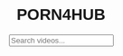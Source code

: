 <!DOCTYPE html>
<html lang="en">
<head>
    <meta charset="UTF-8">
    <meta name="viewport" content="width=device-width, initial-scale=1.0">
    <title>Advanced Movies Website</title>
    <link rel="stylesheet" href="styles.css">
</head>
<body>
    <header>
        <h1>PORN4HUB</h1>
        <input type="text" id="searchInput" placeholder="Search videos...">
    </header>
    <main id="movieList">
        <!-- Movie cards will be dynamically added here -->
    </main>
    <script src="script.js"></script>
</body>
</html>
<style>body {
    font-family: Arial, sans-serif;
    margin: 0;
    padding: 0;
}

header {
    background-color: #333;
    color: #fff;
    padding: 20px;
    text-align: center;
}

h1 {
    margin: 0;
}

main {
    display: flex;
    flex-wrap: wrap;
    justify-content: center;
    padding: 20px;
}

.movie-card {
    width: 300px;
    border: 1px solid #ccc;
    margin: 10px;
    padding: 10px;
}

.movie-card img {
    width: 100%;
}

.movie-card h2 {
    margin: 10px 0;
}

.movie-card p {
    font-size: 14px;
}
.extra-title{display:none}
</style>
<script>// Sample data for movies (you can replace this with actual movie data)
const movies = [
    {       
      title: ' Not Posing As Innocent',       
  extraTitle: '1080p brunette cum shot fetish pov shaved pussy small tits Venice Rose ',       
  image: 'https://blogger.googleusercontent.com/img/b/R29vZ2xl/AVvXsEj4_yaZPC8cxwlU4yzPnFYp2hob1RVSTd7MoE_c5MKfrb2_Hb-N62clkt_jXzat_jgrP9ZgtNAQt8YCzP3QLGcnJ7FlFQU1HKSaQQRa60zOarV8w8KCW_v5rwoMhQoVyQeX9utD310jyREfFNKJaVhF3dM3NzX8v33l5Xd6ZORFXPFuzcJ0AVjFIisV_OI/s16000/f29da7a10dee78f_main.jpg ',      
   description: ' 1h 59m 26s',       
  link: 'https://mydaddy.cc/video/8e7e22dad3557b81ca/'
},

{
        title: 'In Or Around Her Mouth',
        extraTitle: '1080p amateur big dickbig tits blondeblowjob cum shot fetish milf pov redhead threesome Roxy Cox Lenina Crowne',
        image: 'https://blogger.googleusercontent.com/img/b/R29vZ2xl/AVvXsEhnOa71IADK1tLtJ223VHq5-QElY21OyBiMsoXchGhS9tldhlwktigXOgsG6Fg69sZXhe-dL7xtgtqbDgzqGIQaMyHD755BAV-obm0qpfKccJ1roYJaGtzw33ypMy4nhdQrztfuV4xAHXg-yVj4SBptqolGA9GgNIj6S5aUERT0sD37kT2iTQCGsHaHZwA/s16000/3c92a4309b7bd10_main.jpg',
        description: '27m 55s',
        link: 'https://mydaddy.cc/video/13d29e6e8cf1bcf4ca/'
    },
{
title: 'For Another Kind Of Ride, Honey',
extraTitle: '1080p babe big tits brunette out door pickup pov public shaved pussy small tits Vanessa Alessia',
image: 'https://blogger.googleusercontent.com/img/b/R29vZ2xl/AVvXsEgGezx0FhyyvMWQfPnzdUGOe_ylPq2ZzbhdRI9i_m4RAJgnOV80coz6PvAZkURwYbVuzfnWan1xfdx3bkD7nPpZXFP8P_ZUvUY-AYcKOuvUwyih-VZrbQr093mKHXsAhjWVA9v6aY6Ye6syKa8akkD5s_BeDfdoqFM5LsKI3PRakvjejr7IchJ20BKIJqs/s16000/4abfdcae322e1e9_main.jpg',
description: '20m 0s',
link: 'https://mydaddy.cc/video/6a46fc9cf2e83b10ca/'
},


{       title: 'The Easy Access Mood Today',        
extraTitle: ' 1080p blonde cum shot hairy pov teen Khloe Kapri',       
  image: 'https://blogger.googleusercontent.com/img/b/R29vZ2xl/AVvXsEjZH6RgsocS3sW1XU7N0VOEXW-1Q7DONaSwIBx4I4XoMXQsBJVbZV9MBTpx6T2G6mGgP_mRKx_A42E5hkVmujsZAqEC47DYjOSbY47gB3lDW9z8WZTcTpQj7vHQddRjxApyKHPn8Pk64fFqxg3tfg3cagOJivVXH-0V9mbjFe_IOHsnGOo5qOXtr1Tcqf8/s16000/2a37c59d982f37c_main.jpg',      
   description: '23m 47s',       
  link: 'https://mydaddy.cc/video/7acf9a6623c2769fca/'

},

    // Add more movie objects here...
];

const movieListElement = document.getElementById('movieList');

function displayMovies(movies) {
    movieListElement.innerHTML = '';
    movies.forEach(movie => {
        const movieCard = document.createElement('div');
        movieCard.classList.add('movie-card');

        const movieLink = document.createElement('a');
        movieLink.href = movie.link;
        movieLink.target = '_blank';

        const movieImage = document.createElement('img');
        movieImage.src = movie.image;
        movieImage.alt = movie.title;

        const movieTitle = document.createElement('h2');
        movieTitle.textContent = movie.title;

        const movieDescription = document.createElement('p');
        movieDescription.textContent = movie.description;

        // Check if there's an extra title and create a paragraph for it
        if (movie.extraTitle) {
            const extraTitleParagraph = document.createElement('p');
            extraTitleParagraph.textContent = movie.extraTitle;
            extraTitleParagraph.classList.add('extra-title');
            movieCard.appendChild(extraTitleParagraph);
        }

        movieLink.appendChild(movieImage);
        movieCard.appendChild(movieLink);
        movieCard.appendChild(movieTitle);
        movieCard.appendChild(movieDescription);

        movieListElement.appendChild(movieCard);
    });
}

// Call displayMovies with the initial movies data
displayMovies(movies);

// Search movies based on the input
document.getElementById('searchInput').addEventListener('input', (event) => {
    const searchTerm = event.target.value.toLowerCase();
    const filteredMovies = movies.filter(movie => 
        movie.title.toLowerCase().includes(searchTerm) || 
        (movie.extraTitle && movie.extraTitle.toLowerCase().includes(searchTerm))
    );
    displayMovies(filteredMovies);
});
</script>
